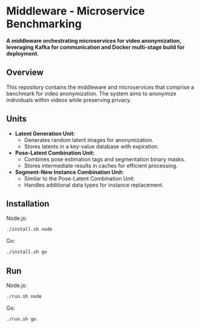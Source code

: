 # Middleware - Microservice Benchmarking

**A middleware orchestrating microservices for video anonymization, leveraging Kafka for communication and Docker multi-stage build for deployment.**

## Overview

This repository contains the middleware and microservices that comprise a benchmark for video anonymization. The system aims to anonymize individuals within videos while preserving privacy.

## Units

* **Latent Generation Unit:**
    - Generates random latent images for anonymization.
    - Stores latents in a key-value database with expiration.
* **Pose-Latent Combination Unit:**
    - Combines pose estimation tags and segmentation binary masks.
    - Stores intermediate results in caches for efficient processing.
* **Segment-New Instance Combination Unit:**
    - Similar to the Pose-Latent Combination Unit.
    - Handles additional data types for instance replacement.

## Installation

Node.js:

```bash
./install.sh node
```

Go:

```bash
./install.sh go
```

## Run

Node.js:

```bash
./run.sh node
```

Go:

```bash
./run.sh go
```